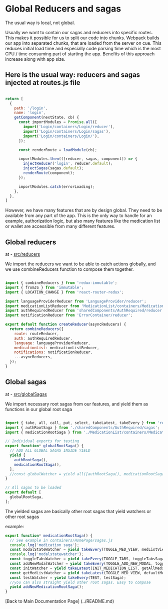 # Global Reducers and sagas

The usual way is local, not global.

Usually we want to contain our sagas and reducers into specific routes.
This makes it possible for us to split our code into chunks. Webpack builds our app into
separated chunks, that are loaded from the server on cue. This reduces initial load time
and especially code parsing time which is the most CPU / time consuming part of starting the app.
Benefits of this approach increase along with app size.

## Here is the usual way: reducers and sagas injected at routes.js file
```javascript

return [
  {
    path: '/login',
    name: 'login',
    getComponent(nextState, cb) {
      const importModules = Promise.all([
        import('Login/containers/Login/reducer'),
        import('Login/containers/Login/sagas'),
        import('Login/containers/Login/'),
      ]);

      const renderRoute = loadModule(cb);

      importModules.then(([reducer, sagas, component]) => {
        injectReducer('login', reducer.default);
        injectSagas(sagas.default);
        renderRoute(component);
      });

      importModules.catch(errorLoading);
    },
  },
]
```

However, we have many features that are by design global. They need to be available
from any part of the app. This is the only way to handle for an example, authorization logic,
but also many features like the medication list or wallet are accessible from many different
features.

## Global reducers
at - [src/reducers](src/reducers.js)

We import the reducers we want to be able to catch actions globally, and we use
combineReducers function to compose them together.
```javascript

import { combineReducers } from 'redux-immutable';
import { fromJS } from 'immutable';
import { LOCATION_CHANGE } from 'react-router-redux';

import languageProviderReducer from 'LanguageProvider/reducer';
import medicationListReducer from 'MedicationList/containers/MedicationList/reducer';
import authRequiredReducer from 'sharedComponents/AuthRequired/reducer';
import notificationReducer from 'ErrorContainer/reducer';

export default function createReducer(asyncReducers) {
  return combineReducers({
    route: routeReducer,
    auth: authRequiredReducer,
    language: languageProviderReducer,
    medicationList: medicationListReducer,
    notifications: notificationReducer,
    ...asyncReducers,
  });
}

```
## Global sagas
at - [src/globalSagas](src/globalSagas.js)

We import necessary root sagas from our features, and yield them as functions
in our global root saga
```javascript

import { take, all, call, put, select, takeLatest, takeEvery } from 'redux-saga/effects';
import { authRootSaga } from './sharedComponents/AuthRequired/sagas';
import { medicationRootSaga } from './MedicationList/containers/MedicationList/sagas';

// Individual exports for testing
export function* globalRootSaga() {
  // ADD ALL GLOBAL SAGAS INSIDE YIELD
  yield [
    authRootSaga(),
    medicationRootSaga(),
  ];
  //const globalWatcher = yield all([authRootSaga(), medicationRootSaga()]);
}

// All sagas to be loaded
export default [
  globalRootSaga,
];

```
The yielded sagas are basically other root sagas that yield watchers or other root
sagas

example:

```javascript
export function* medicationRootSaga() {
  // See example in containers/HomePage/sagas.js
  console.log('medication saga');
  const modalStateWatcher = yield takeEvery(TOGGLE_MED_VIEW, medListViewSaga);
  console.log('modalstatewatcher');
  const toggleTabsWatcher = yield takeEvery(TOGGLE_TABS, toggleTabsSaga);
  const addNewModalWatcher = yield takeEvery(TOGGLE_ADD_NEW_MODAL, toggleAddNewModalSaga);
  const initWatcher = yield takeLatest(INIT_MEDICATION_LIST, getAllMeds);
  const getMedListWatcher = yield takeLatest(TOGGLE_MED_VIEW, defaultMedicationSaga);
  const testWatcher = yield takeEvery(TEST, testSaga);
  //you can also straight yield other root sagas. Easy to compose
  yield addNewMedicationRootSaga();
}
```

[Back to Main Documentation Page] (../README.md)
